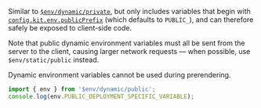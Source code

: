 Similar to [`$env/dynamic/private`](https://kit.svelte.dev/docs/modules#$env-dynamic-private), but only includes variables that begin with [`config.kit.env.publicPrefix`](https://kit.svelte.dev/docs/configuration#env) (which defaults to `PUBLIC_`), and can therefore safely be exposed to client-side code.

Note that public dynamic environment variables must all be sent from the server to the client, causing larger network requests — when possible, use `$env/static/public` instead.

Dynamic environment variables cannot be used during prerendering.

```ts
import { env } from '$env/dynamic/public';
console.log(env.PUBLIC_DEPLOYMENT_SPECIFIC_VARIABLE);
```
